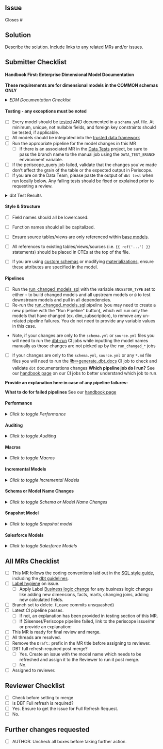 <!---
  Use this template when making consequential changes to the `/transform` directory,
  including changes to dbt models, tests, seeds, and docs.
--->

## Issue
<!--- Link the Issue this MR closes --->
Closes #

## Solution

Describe the solution. Include links to any related MRs and/or issues.

## Submitter Checklist

#### Handbook First: Enterprise Dimensional Model Documentation

**These requirements are for dimensional models in the COMMON schemas ONLY**

<details>
<summary><i>EDM Documentation Checklist</i></summary>

- [ ] Have the new or changed models in the MR been added or updated on an ERD in the [Lead to Cash ERD Library](https://about.gitlab.com/handbook/business-technology/data-team/platform/edw/#lead-to-cash-erds), [Product Release to Adoption ERD Library](https://about.gitlab.com/handbook/business-technology/data-team/platform/edw/#product-release-to-adoption-erds), or the [Team Member ERD Library](https://about.gitlab.com/handbook/business-technology/data-team/platform/edw/#team-member-erds)? If not, please add or update the models on an ERD and link the related MR to this MR.
- [ ] Have the new or changed column definitions been added or updated in the schema.yml file? If not, please add or update the column definitions in the schema.yml file.

</details>

#### Testing - any exceptions must be noted

- [ ] Every model should be [tested](https://docs.getdbt.com/docs/testing-and-documentation) AND documented in a `schema.yml` file. At minimum, unique, not nullable fields, and foreign key constraints should be tested, if applicable.
- [ ] All models should be integrated into the [trusted data framework](https://about.gitlab.com/handbook/business-technology/data-team/platform/#tdf)
- [ ] Run the appropriate pipeline for the model changes in this MR
  - [ ] If there is an associated MR in the [Data Tests](https://gitlab.com/gitlab-data/data-tests) project, be sure to pass the branch name to the manual job using the `DATA_TEST_BRANCH` environment variable.
- [ ] If the periscope_query job failed, validate that the changes you've made don't affect the grain of the table or the expected output in Periscope.
- [ ] If you are on the Data Team, please paste the output of `dbt test` when run locally below. Any failing tests should be fixed or explained prior to requesting a review.

<details>
<summary> dbt Test Results </summary>

<pre><code>

Paste the results of dbt test here, including the command.

</code></pre>

</details>

#### Style & Structure

- [ ] Field names should all be lowercased.
- [ ] Function names should all be capitalized.
- [ ] Ensure source tables/views are only referenced within [base models](https://about.gitlab.com/handbook/business-ops/data-team/platform/sql-style-guide/#base-models).
- [ ] All references to existing tables/views/sources (i.e. `{{ ref('...') }}` statements) should be placed in CTEs at the top of the file.
- [ ] If you are using [custom schemas](https://docs.getdbt.com/docs/using-custom-schemas) or modifying [materializations](https://docs.getdbt.com/docs/materializations), ensure these attributes are specified in the model.


#### Pipelines

* [ ] Run the [run_changed_models_sql](https://about.gitlab.com/handbook/business-technology/data-team/platform/ci-jobs/#%EF%B8%8Frun_changed_models_sql) with the variable `ANCESTOR_TYPE` set to either `+` to build changed models and all upstream models or `@` to test downstream models and pull in all dependencies. 
* [ ] Re-run the [run_changed_models_sql](https://about.gitlab.com/handbook/business-technology/data-team/platform/ci-jobs/#%EF%B8%8Frun_changed_models_sql) pipeline (you may need to create a new pipeline with the "Run Pipeline" button), which will run only the models that have changed (ex. dim_subscription), to remove any un-related pipeline failures.  You do not need to provide any variable values in this case.
* Note, if your changes are only to the `schema.yml` or `source.yml` files you will need to run the [dbt-run](https://about.gitlab.com/handbook/business-technology/data-team/platform/ci-jobs/#%EF%B8%8F-dbt-run) CI jobs while inputting the model names manually as those changes are not picked up by the `run_changed_*` jobs
* [ ] If your changes are only to the `schema.yml`, `source.yml` or any `*.md` file files you will need to run the [📚✏️generate_dbt_docs](https://about.gitlab.com/handbook/business-technology/data-team/platform/ci-jobs/#generate_dbt_docs) CI job to check and validate `dbt` documentations changes
**Which pipeline job do I run?** See our [handbook page](https://about.gitlab.com/handbook/business-ops/data-team/platform/ci-jobs/) on our CI jobs to better understand which job to run.

**Provide an explanation here in case of any pipeline failures:**
<!--- explanation per pipeline failure and indicate why this is accepted ---> 


**What to do for failed pipelines** See our [handbook page](https://about.gitlab.com/handbook/business-ops/data-team/platform/ci-jobs/#what-to-do-if-a-pipeline-fails) 

#### Performance
<details>
<summary><i>Click to toggle Performance</i></summary>
The aim of the Performance sections is to bring awareness to the performance of the models that are being changed.  Not every change is expected to effect the performance of the model but understanding the model performance will support future development.  Use your discretion on the effort put into this section of the Merge Request as is it not intended to be a blocker to development.

- [ ] Using the [dbt Model Performance runbook](https://gitlab.com/gitlab-data/runbooks/-/blob/main/dbt_performance/model_build_performance.md) retrieve the performance categories for any changed or new models.
- [ ] Follow the [guidelines](https://about.gitlab.com/handbook/business-technology/data-team/platform/dbt-guide/#guidance-for-checking-model-performance) in the handbook for improving the performance as needed.

<details>
<summary> Performance Categories Table </summary>

| Model Name | Run Time Category | Size Category | Efficiency Category |
|------------|-------------------|---------------|---------------------|
|            |                   |               |                     |

</details>
</details>

#### Auditing
<details>
<summary><i>Click to toggle Auditing</i></summary>
What are you using to audit your results are accurate If you have an existing report/dashboard/dataset as reference, please provide your query used to validate the results of your model changes. If this is the first iteration of a model or validation is otherwise out of scope, please provide additional context.

- [ ] Have you updated the values in any `dbt_audit` macros that you're referencing?

<details>
<summary> Paste query and results here </summary>

<pre><code>

Example: You might be looking at the count of opportunities before and after, if you're editing the opportunity model.

</code></pre>
</details>
</details>

#### Macros

<details>
<summary><i>Click to toggle Macros</i></summary>

  - [ ] Does this MR utilize [macros](https://docs.getdbt.com/docs/macros)?
  - [ ] This MR contains new macros. Follow the naming convention (file name matches macro name) and document in the `macros.yml` file
</details>

#### Incremental Models

<details>
<summary><i>Click to toggle Incremental Models</i></summary>

- [ ] Does this MR contain an [incremental model](https://docs.getdbt.com/docs/configuring-incremental-models#section-how-do-i-use-the-incremental-materialization-)?
  - [ ] If the MR adds/renames columns to a specific model, a `dbt run --full-refresh` will be needed after merging the MR. Please, add it to the Reviewer Checklist to warn them that this step is required.
</details>

#### Schema or Model Name Changes
<details>
<summary><i>Click to toggle Schema or Model Name Changes</i></summary>

- [ ] Does this MR change the **schema** or **model name** of any existing models?
  - [ ] Create an issue to change all existing periscope reporting to reference the new schema/name.
  - [ ] After merging, ensure the old model is dropped from snowflake. This can be done by creating an issue specifying the tables/models to be dropped and assiging to a snowflake admin.
- [ ] Does this MR introduce a new **schema**?
  - [ ] Create the schema using the corresponding role (on `RAW` using the `LOADER` role, on `PREP` and `PROD` using the `TRANSFORMER` role)
  - [ ] Run the Monte Carlo permissions script (documented in the [Handbook](https://about.gitlab.com/handbook/business-technology/data-team/platform/monte-carlo/#note-on-dwh-permissions) and located in MC's official docs) with the corresponding database name as a parameter, for the permissions on this schema to be granted to the `data_observability` role
</details>

#### Snapshot Model
<details>
<summary><i>Click to toggle Snapshot model</i></summary>

- [ ] Is this MR creating or renaming a snapshot model?
- [ ] Does it concern Gitlab.com data?
  - [ ] Make sure its captured into the selection criteria of the [GDPR deletion](https://gitlab.com/gitlab-data/analytics/-/blob/master/transform/snowflake-dbt/macros/warehouse/gdpr_delete_gitlab_dotcom.sql) macro for GitLab.com data.
</details>

#### Salesforce Models

<details>
<summary><i>Click to toggle Salesforce Models</i></summary>

- [ ] Does this MR add, remove, or update logic in `sfdc_account_source`?
  - [ ] Mirror the changes in `sfdc_account_snapshots_source`.
- [ ] Does this MR add, remove, or update logic in `sfdc_opportunity_source`?
  - [ ] Mirror the changes in `sfdc_opportunity_snapshots_source`.
- [ ] Does this MR add, remove, or update logic in `sfdc_users_source`?
  - [ ] Mirror the changes in `sfdc_user_snapshots_source`.
- [ ] Does this MR add, remove, or update logic in `sfdc_account_fields`, `sfdc_user_fields`, or `prep_crm_opportunity`?
  - [ ]If the MR updates these models, a `dbt run --full-refresh` will be needed after merging the MR. Please, add it to the Reviewer Checklist to warn them that this step is required.
</details>

## All MRs Checklist
- [ ] This MR follows the coding conventions laid out in the [SQL style guide](https://about.gitlab.com/handbook/business-ops/data-team/platform/sql-style-guide/), including the [dbt guidelines](https://about.gitlab.com/handbook/business-ops/data-team/platform/sql-style-guide/#dbt-guidelines).
- [ ] [Label hygiene](https://about.gitlab.com/handbook/business-ops/data-team/how-we-work/#issue-labeling) on issue.
  - [ ] Apply Label [Business logic change](https://gitlab.com/gitlab-data/analytics/-/labels?subscribed=&search=business+logic+change) for any business logic changes like adding new dimensions, facts, marts, changing joins, adding new calculated fields.
- [ ] Branch set to delete. (Leave commits unsquashed)
- [ ] Latest CI pipeline passes.
  - [ ] If not, an explanation has been provided in testing section of this MR.
  - [ ] If (Sisense)/Periscope pipeline failed, link to the periscope issue/mr or provide an explanation:  
- [ ] This MR is ready for final review and merge.
- [ ] All threads are resolved.
- [ ] Remove the `Draft:` prefix in the MR title before assigning to reviewer.
- [ ] DBT full refresh required post merge?
  - [ ] Yes. Create an issue with the model name which needs to be refreshed and assign it to the Reviewer to run it post merge. 
  - [ ] No.
- [ ] Assigned to reviewer.

## Reviewer Checklist
- [ ]  Check before setting to merge
- [ ]  Is DBT Full refresh is required?
  - [ ] Yes. Ensure to get the issue for Full Refresh Request. 
  - [ ] No.

## Further changes requested
* [ ]  AUTHOR: Uncheck all boxes before taking further action.
